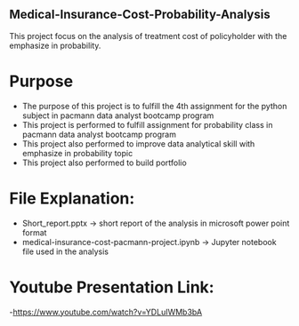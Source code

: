 ## Medical-Insurance-Cost-Probability-Analysis
This project focus on the analysis of treatment cost of policyholder with the emphasize in probability. 

# Purpose
- The purpose of this project is to fulfill the 4th assignment for the python subject in pacmann data analyst bootcamp program
- This project is performed to fulfill assignment for probability class in pacmann data analyst bootcamp program
- This project also performed to improve data analytical skill with emphasize in probability topic
- This project also performed to build portfolio

# File Explanation:
- Short_report.pptx -> short report of the analysis in microsoft power point format
- medical-insurance-cost-pacmann-project.ipynb -> Jupyter notebook file used in the analysis

# Youtube Presentation Link:
-https://www.youtube.com/watch?v=YDLuIWMb3bA
